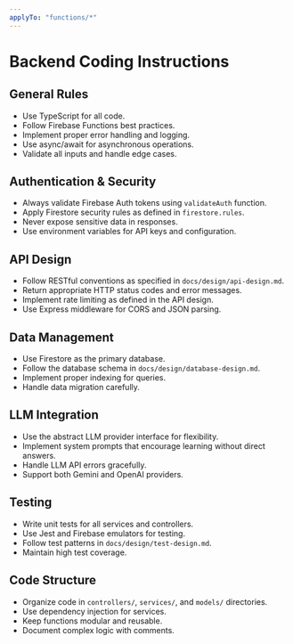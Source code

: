 ```yaml
---
applyTo: "functions/*"
---
```


# Backend Coding Instructions

## General Rules
- Use TypeScript for all code.
- Follow Firebase Functions best practices.
- Implement proper error handling and logging.
- Use async/await for asynchronous operations.
- Validate all inputs and handle edge cases.

## Authentication & Security
- Always validate Firebase Auth tokens using `validateAuth` function.
- Apply Firestore security rules as defined in `firestore.rules`.
- Never expose sensitive data in responses.
- Use environment variables for API keys and configuration.

## API Design
- Follow RESTful conventions as specified in `docs/design/api-design.md`.
- Return appropriate HTTP status codes and error messages.
- Implement rate limiting as defined in the API design.
- Use Express middleware for CORS and JSON parsing.

## Data Management
- Use Firestore as the primary database.
- Follow the database schema in `docs/design/database-design.md`.
- Implement proper indexing for queries.
- Handle data migration carefully.

## LLM Integration
- Use the abstract LLM provider interface for flexibility.
- Implement system prompts that encourage learning without direct answers.
- Handle LLM API errors gracefully.
- Support both Gemini and OpenAI providers.

## Testing
- Write unit tests for all services and controllers.
- Use Jest and Firebase emulators for testing.
- Follow test patterns in `docs/design/test-design.md`.
- Maintain high test coverage.

## Code Structure
- Organize code in `controllers/`, `services/`, and `models/` directories.
- Use dependency injection for services.
- Keep functions modular and reusable.
- Document complex logic with comments.
